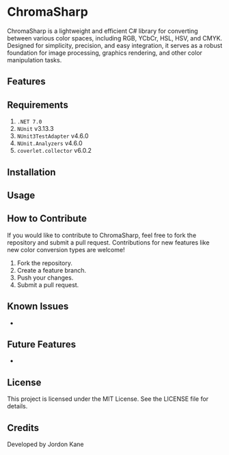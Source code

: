 # ChromaSharp
ChromaSharp is a lightweight and efficient C# library for converting between various color spaces, including RGB, YCbCr, HSL, HSV, and CMYK. Designed for simplicity, precision, and easy integration, it serves as a robust foundation for image processing, graphics rendering, and other color manipulation tasks.

## Features


## Requirements
1. `.NET 7.0`
2. `NUnit` v3.13.3
3. `NUnit3TestAdapter` v4.6.0
4. `NUnit.Analyzers` v4.6.0
5. `coverlet.collector` v6.0.2

## Installation


## Usage


## How to Contribute
If you would like to contribute to ChromaSharp, feel free to fork the repository and submit a pull request. Contributions for new features like new color conversion types are welcome!
1. Fork the repository.
2. Create a feature branch.
3. Push your changes.
4. Submit a pull request.

## Known Issues
- 

## Future Features
-

## License
This project is licensed under the MIT License. See the LICENSE file for details.

## Credits
Developed by Jordon Kane
